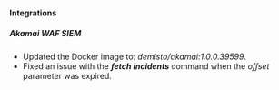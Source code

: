 
#### Integrations
##### Akamai WAF SIEM
- Updated the Docker image to: *demisto/akamai:1.0.0.39599*.
- Fixed an issue with the ***fetch incidents*** command when the *offset* parameter was expired.
